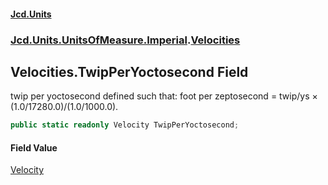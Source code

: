 #### [Jcd.Units](index 'index')
### [Jcd.Units.UnitsOfMeasure.Imperial](Jcd.Units.UnitsOfMeasure.Imperial 'Jcd.Units.UnitsOfMeasure.Imperial').[Velocities](Velocities 'Jcd.Units.UnitsOfMeasure.Imperial.Velocities')

## Velocities.TwipPerYoctosecond Field

twip per yoctosecond defined such that: foot per zeptosecond = twip/ys × (1.0/17280.0)/(1.0/1000.0).

```csharp
public static readonly Velocity TwipPerYoctosecond;
```

#### Field Value
[Velocity](Velocity 'Jcd.Units.UnitTypes.Velocity')